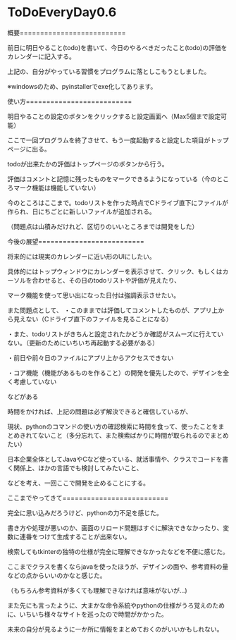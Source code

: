 # ToDoEveryDay0.6

概要==========================

前日に明日やること(todo)を書いて、今日のやるべきだったこと(todo)の評価を
カレンダーに記入する。

上記の、自分がやっている習慣をプログラムに落としこもうとしました。

※windowsのため、pyinstallerでexe化してあります。





使い方==========================

明日やることの設定のボタンをクリックすると設定画面へ（Max5個まで設定可能）

ここで一回プログラムを終了させて、もう一度起動すると設定した項目がトップページに出る。

todoが出来たかの評価はトップページのボタンから行う。

評価はコメントと記憶に残ったものをマークできるようになっている（今のところマーク機能は機能していない）

今のところはここまで。todoリストを作った時点でCドライブ直下にファイルが作られ、日にちごとに新しいファイルが追加される。

（問題点は山積みだけれど、区切りのいいところまでは開発をした）





今後の展望==========================

将来的には現実のカレンダーに近い形のUIにしたい。

具体的にはトップウィンドウにカレンダーを表示させて、クリック、もしくはカーソルを合わせると、その日のtodoリストや評価が見えたり、

マーク機能を使って思い出になった日付は強調表示させたい。


また問題点として、
・このままでは評価してコメントしたものが、アプリ上から見えない（Cドライブ直下のファイルを見ることになる）

・また、todoリストがきちんと設定されたかどうか確認がスムーズに行えていない。（更新のためにいちいち再起動する必要がある）

・前日や前々日のファイルにアプリ上からアクセスできない

・コア機能（機能があるものを作ること）の開発を優先したので、デザインを全く考慮していない

などがある



時間をかければ、上記の問題は必ず解決できると確信しているが、

現状、pythonのコマンドの使い方の確認検索に時間を食って、使ったことをまとめきれてないこと（多分忘れて、また検索ばかりに時間が取られるのでまとめたい）

日本企業全体としてJavaやCなど使っている、就活事情や、クラスでコードを書く関係上、ほかの言語でも検討してみたいこと、

などを考え、一回ここで開発を止めることにする。





ここまでやってきて==========================

完全に思い込みだろうけど、pythonの力不足を感じた。

書き方や処理が悪いのか、画面のリロード問題はすぐに解決できなかったり、変数に連番をつけて生成することが出来ない。

検索してもtkinterの独特の仕様が完全に理解できなかったなどを不便に感じた。


ここまでクラスを書くならjavaを使ったほうが、デザインの面や、参考資料の量などの点からいいのかなと感じた。

（もちろん参考資料が多くても理解できなければ意味がないが...)



また先にも言ったように、大まかな命令系統やpythonの仕様がうろ覚えのために、いちいち様々なサイトを巡ったので時間がかかった。

未来の自分が見るように一か所に情報をまとめておくのがいいかもしれない。







